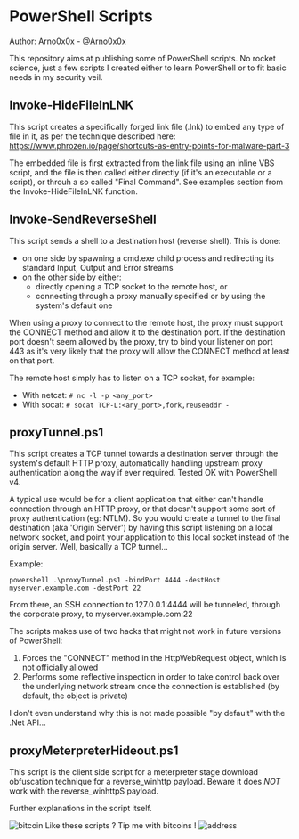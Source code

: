 PowerShell Scripts
============

Author: Arno0x0x - [@Arno0x0x](http://twitter.com/Arno0x0x)

This repository aims at publishing some of PowerShell scripts. No rocket science, just a few scripts I created either to learn PowerShell or to fit basic needs in my security veil.

Invoke-HideFileInLNK
----------------
This script creates a specifically forged link file (.lnk) to embed any type of file in it, as per the technique described here:
https://www.phrozen.io/page/shortcuts-as-entry-points-for-malware-part-3

The embedded file is first extracted from the link file using an inline VBS script, and the file is then called
either directly (if it's an executable or a script), or throuh a so called "Final Command". See examples section from the Invoke-HideFileInLNK function.

Invoke-SendReverseShell
----------------
This script sends a shell to a destination host (reverse shell). This is done:
  - on one side by spawning a cmd.exe child process and redirecting its standard Input, Output and Error streams
  - on the other side by either:
    - directly opening a TCP socket to the remote host, or
    - connecting through a proxy manually specified or by using the system's default one

When using a proxy to connect to the remote host, the proxy must support the CONNECT method and allow it to the destination port. If the destination port doesn't seem allowed by the proxy, try to bind your listener on port 443 as it's very likely that the proxy will allow the CONNECT method at least on that port.

The remote host simply has to listen on a TCP socket, for example:
  - With netcat: `# nc -l -p <any_port>`
  - With socat: `# socat TCP-L:<any_port>,fork,reuseaddr -`


proxyTunnel.ps1
----------------
This script creates a TCP tunnel towards a destination server through the system's default HTTP proxy, automatically handling upstream proxy authentication along the way if ever required. Tested OK with PowerShell v4.

A typical use would be for a client application that either can't handle connection through an HTTP proxy, or that doesn't support some sort of proxy authentication (eg: NTLM). So you would create a tunnel to the final destination (aka 'Origin Server') by having this script listening on a local network socket, and point your application to this local socket instead of the origin server. Well, basically a TCP tunnel...

Example:
```
powershell .\proxyTunnel.ps1 -bindPort 4444 -destHost myserver.example.com -destPort 22
```
From there, an SSH connection to 127.0.0.1:4444 will be tunneled, through the corporate proxy, to myserver.example.com:22

The scripts makes use of two hacks that might not work in future versions of PowerShell:
1. Forces the "CONNECT" method in the HttpWebRequest object, which is not officially allowed
2. Performs some reflective inspection in order to take control back over the underlying network stream once the connection is established (by default, the object is private)

I don't even understand why this is not made possible "by default" with the .Net API...

proxyMeterpreterHideout.ps1
----------------
This script is the client side script for a meterpreter stage download obfuscation technique for a reverse_winhttp payload.
Beware it does *NOT* work with the reverse_winhttpS payload.

Further explanations in the script itself.

![bitcoin](https://dl.dropboxusercontent.com/s/imckco5cg0llfla/bitcoin-icon.png?dl=0) Like these scripts ? Tip me with bitcoins !
![address](https://dl.dropboxusercontent.com/s/9bd5p45xmqz72vw/bc_tipping_address.png?dl=0)